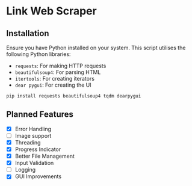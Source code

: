 # Link Web Scraper

## Installation

Ensure you have Python installed on your system. This script utilises the following Python libraries:

- `requests`: For making HTTP requests
- `beautifulsoup4`: For parsing HTML
- `itertools`: For creating iterators
- `dear pygui`: For creating the UI

```
pip install requests beautifulsoup4 tqdm dearpygui
```

## Planned Features

- [x] Error Handling
- [ ] Image support
- [x] Threading
- [x] Progress Indicator
- [x] Better File Management
- [x] Input Validation
- [ ] Logging
- [x] GUI Improvements
